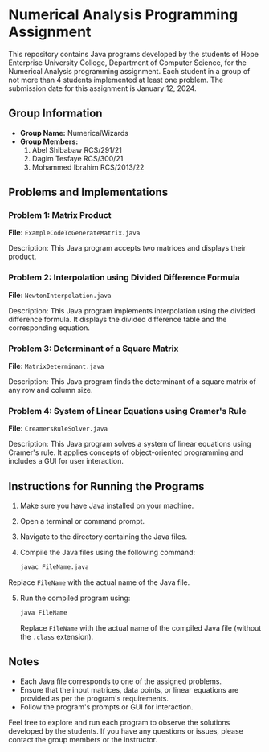 # Numerical Analysis Programming Assignment

This repository contains Java programs developed by the students of Hope Enterprise University College, Department of Computer Science, for the Numerical Analysis programming assignment. Each student in a group of not more than 4 students implemented at least one problem. The submission date for this assignment is January 12, 2024.

## Group Information
- **Group Name:** NumericalWizards
- **Group Members:**
  1. Abel Shibabaw RCS/291/21
  2. Dagim Tesfaye RCS/300/21
  3. Mohammed Ibrahim RCS/2013/22

## Problems and Implementations

### Problem 1: Matrix Product
**File:** `ExampleCodeToGenerateMatrix.java`

Description: This Java program accepts two matrices and displays their product.

### Problem 2: Interpolation using Divided Difference Formula
**File:** `NewtonInterpolation.java`

Description: This Java program implements interpolation using the divided difference formula. It displays the divided difference table and the corresponding equation.

### Problem 3: Determinant of a Square Matrix
**File:** `MatrixDeterminant.java`

Description: This Java program finds the determinant of a square matrix of any row and column size.

### Problem 4: System of Linear Equations using Cramer's Rule
**File:** `CreamersRuleSolver.java`

Description: This Java program solves a system of linear equations using Cramer's rule. It applies concepts of object-oriented programming and includes a GUI for user interaction.

## Instructions for Running the Programs

1. Make sure you have Java installed on your machine.
2. Open a terminal or command prompt.
3. Navigate to the directory containing the Java files.
4. Compile the Java files using the following command:

   ```bash
   javac FileName.java
   ```

Replace `FileName` with the actual name of the Java file.

5. Run the compiled program using:

   ```bash
   java FileName
   ```

   Replace `FileName` with the actual name of the compiled Java file (without the `.class` extension).

## Notes
- Each Java file corresponds to one of the assigned problems.
- Ensure that the input matrices, data points, or linear equations are provided as per the program's requirements.
- Follow the program's prompts or GUI for interaction.

Feel free to explore and run each program to observe the solutions developed by the students. If you have any questions or issues, please contact the group members or the instructor.